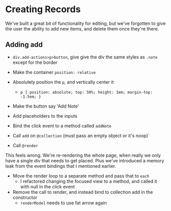Creating Records
==

We've built a great bit of functionality for editing, but we've forgotten to
give the user the ability to add new items, and delete them once they're there.

Adding add
--

- `div.add-actions>p>button`, give give the div the same styles as `.note`
  except for the border
- Make the container `position: relative`
- Absolutely position the `p`, and vertically center it
  - `
    p {
      position: absolute;
      top: 50%;
      height: 3em;
      margin-top: -1.5em;
    }
    `
- Make the button say 'Add Note'
- Add placeholders to the inputs

- Bind the click event to a method called `addNote`
- Call `add` on `@collection` (must pass an empty object or it's noop)`
- Call `@render`

This feels wrong. We're re-rendering the whole page, when really we only have a
single div that needs to get placed. Plus we've introduced a memory leak from
the event bindings that I mentioned earlier.

- Move the render loop to a separate method and pass that to `each`
  - I refactored changing the focused view to a method, and called it with null
    in the click event
- Remove the call to render, and instead bind to collection add in the
  constructor
  - `renderModel` needs to use fat arrow again
